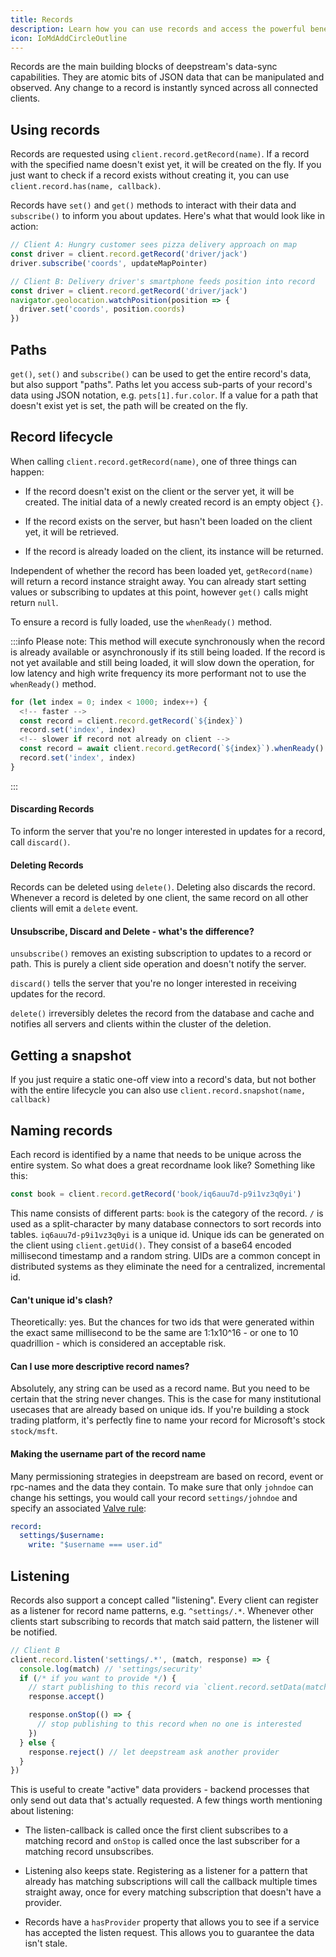 ```yaml
---
title: Records
description: Learn how you can use records and access the powerful benefits of datasync
icon: IoMdAddCircleOutline
---
```


Records are the main building blocks of deepstream's data-sync capabilities. They are atomic bits of JSON data that can be manipulated and observed. Any change to a record is instantly synced across all connected clients.

## Using records
Records are requested using `client.record.getRecord(name)`. If a record with the specified name doesn't exist yet, it will be created on the fly. If you just want to check if a record exists without creating it, you can use `client.record.has(name, callback)`.

Records have `set()` and `get()` methods to interact with their data and `subscribe()` to inform you about updates. Here's what that would look like in action:

```javascript
// Client A: Hungry customer sees pizza delivery approach on map
const driver = client.record.getRecord('driver/jack')
driver.subscribe('coords', updateMapPointer)
```

```javascript
// Client B: Delivery driver's smartphone feeds position into record
const driver = client.record.getRecord('driver/jack')
navigator.geolocation.watchPosition(position => {
  driver.set('coords', position.coords)
})
```

## Paths
`get()`, `set()` and `subscribe()` can be used to get the entire record's data, but also support "paths". Paths let you access sub-parts of your record's data using JSON notation, e.g. `pets[1].fur.color`. If a value for a path that doesn't exist yet is set, the path will be created on the fly.

## Record lifecycle
When calling `client.record.getRecord(name)`, one of three things can happen:

- If the record doesn't exist on the client or the server yet, it will be created. The initial data of a newly created record is an empty object `{}`.

- If the record exists on the server, but hasn't been loaded on the client yet, it will be retrieved.

- If the record is already loaded on the client, its instance will be returned.

Independent of whether the record has been loaded yet, `getRecord(name)` will return a record instance straight away. You can already start setting values or subscribing to updates at this point, however `get()` calls might return `null`.

To ensure a record is fully loaded, use the `whenReady()` method.

:::info
Please note:
This method will execute synchronously when the record is already available or asynchronously if its still being loaded.
If the record is not yet available and still being loaded, it will slow down the operation, for low latency and high write frequency its more performant not to use the `whenReady()` method.

```js
for (let index = 0; index < 1000; index++) {
  <!-- faster -->
  const record = client.record.getRecord(`${index}`)
  record.set('index', index)
  <!-- slower if record not already on client -->
  const record = await client.record.getRecord(`${index}`).whenReady()
  record.set('index', index)
}
```
:::

#### Discarding Records
To inform the server that you're no longer interested in updates for a record, call `discard()`.

#### Deleting Records
Records can be deleted using `delete()`. Deleting also discards the record. Whenever a record is deleted by one client, the same record on all other clients will emit a `delete` event.

#### Unsubscribe, Discard and Delete - what's the difference?
`unsubscribe()` removes an existing subscription to updates to a record or path. This is purely a client side operation and doesn't notify the server.

`discard()` tells the server that you're no longer interested in receiving updates for the record.

`delete()` irreversibly deletes the record from the database and cache and notifies all servers and clients within the cluster of the deletion.

## Getting a snapshot
If you just require a static one-off view into a record's data, but not bother with the entire lifecycle you can also use `client.record.snapshot(name, callback)`

## Naming records
Each record is identified by a name that needs to be unique across the entire system. So what does a great recordname look like? Something like this:

```javascript
const book = client.record.getRecord('book/iq6auu7d-p9i1vz3q0yi')
```

This name consists of different parts: `book` is the category of the record. `/` is used as a split-character by many database connectors to sort records into tables. `iq6auu7d-p9i1vz3q0yi` is a unique id. Unique ids can be generated on the client using `client.getUid()`. They consist of a base64 encoded millisecond timestamp and a random string. UIDs are a common concept in distributed systems as they eliminate the need for a centralized, incremental id.

#### Can't unique id's clash?
Theoretically: yes. But the chances for two ids that were generated within the exact same millisecond to be the same are 1:1x10^16 - or one to 10 quadrillion - which is considered an acceptable risk.

#### Can I use more descriptive record names?
Absolutely, any string can be used as a record name. But you need to be certain that the string never changes. This is the case for many institutional usecases that are already based on unique ids. If you're building a stock trading platform, it's perfectly fine to name your record for Microsoft's stock `stock/msft`.

#### Making the username part of the record name
Many permissioning strategies in deepstream are based on record, event or
rpc-names and the data they contain.  To make sure that only `johndoe` can
change his settings, you would call your record `settings/johndoe` and specify
an associated [Valve rule](../permission/valve-simple/):

```yaml
record:
  settings/$username:
    write: "$username === user.id"
```

## Listening
Records also support a concept called "listening". Every client can register as a listener for record name patterns, e.g. `^settings/.*`. Whenever other clients start subscribing to records that match said pattern, the listener will be notified.

```javascript
// Client B
client.record.listen('settings/.*', (match, response) => {
  console.log(match) // 'settings/security'
  if (/* if you want to provide */) {
    // start publishing to this record via `client.record.setData(match, data, ack)`
    response.accept()

    response.onStop(() => {
      // stop publishing to this record when no one is interested
    })
  } else {
    response.reject() // let deepstream ask another provider
  }
})
```

This is useful to create "active" data providers - backend processes that only send out data that's actually requested. A few things worth mentioning about listening:

- The listen-callback is called once the first client subscribes to a matching record and `onStop` is called once the last subscriber for a matching record unsubscribes.

- Listening also keeps state. Registering as a listener for a pattern that already has matching subscriptions will call the callback multiple times straight away, once for every matching subscription that doesn't have a provider.

- Records have a `hasProvider` property that allows you to see if a service has accepted the listen request. This allows you to guarantee the data isn't stale.
